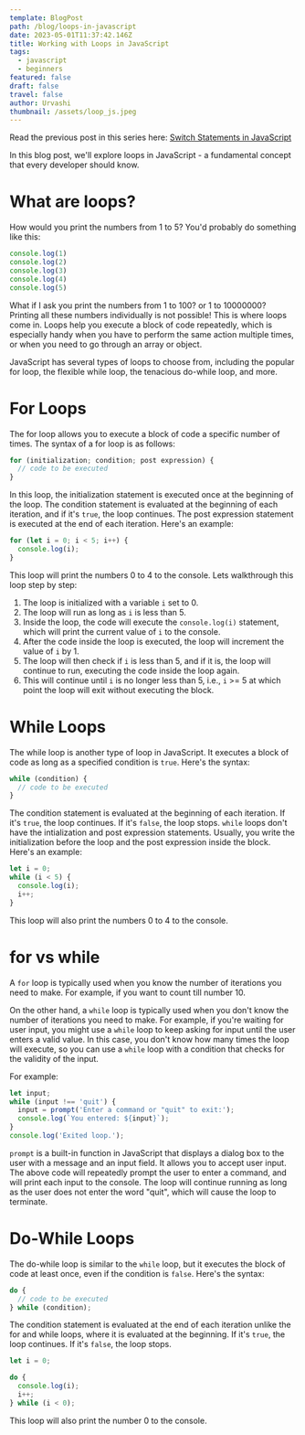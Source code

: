 ```yaml
---
template: BlogPost
path: /blog/loops-in-javascript
date: 2023-05-01T11:37:42.146Z
title: Working with Loops in JavaScript
tags:
  - javascript
  - beginners
featured: false
draft: false
travel: false
author: Urvashi
thumbnail: /assets/loop_js.jpeg
---
```


Read the previous post in this series here: [Switch Statements in JavaScript](https://www.thecodedose.com/blog/switch-statements-in-javascript)

In this blog post, we'll explore loops in JavaScript - a fundamental concept that every developer should know.

# What are loops?

How would you print the numbers from 1 to 5?
You'd probably do something like this:

```js
console.log(1)
console.log(2)
console.log(3)
console.log(4)
console.log(5)
```

What if I ask you print the numbers from 1 to 100? or 1 to 10000000?
Printing all these numbers individually is not possible!
This is where loops come in.
Loops help you execute a block of code repeatedly, which is especially handy when you have to perform the same action multiple times, or when you need to go through an array or object.

JavaScript has several types of loops to choose from, including the popular for loop, the flexible while loop, the tenacious do-while loop, and more.

# For Loops

The for loop allows you to execute a block of code a specific number of times. The syntax of a for loop is as follows:

```js
for (initialization; condition; post expression) {
  // code to be executed
}
```

In this loop, the initialization statement is executed once at the beginning of the loop. The condition statement is evaluated at the beginning of each iteration, and if it's `true`, the loop continues.
The post expression statement is executed at the end of each iteration. Here's an example:

```js
for (let i = 0; i < 5; i++) {
  console.log(i);
}
```

This loop will print the numbers 0 to 4 to the console.
Lets walkthrough this loop step by step:

1. The loop is initialized with a variable `i` set to 0.
2. The loop will run as long as `i` is less than 5.
3. Inside the loop, the code will execute the `console.log(i)` statement, which will print the current value of `i` to the console.
4. After the code inside the loop is executed, the loop will increment the value of `i` by 1.
5. The loop will then check if `i` is less than 5, and if it is, the loop will continue to run, executing the code inside the loop again.
6. This will continue until `i` is no longer less than 5, i.e., `i` >= 5 at which point the loop will exit without executing the block.

# While Loops

The while loop is another type of loop in JavaScript.
It executes a block of code as long as a specified condition is `true`. Here's the syntax:

```js
while (condition) {
  // code to be executed
}
```

The condition statement is evaluated at the beginning of each iteration. If it's `true`, the loop continues.
If it's `false`, the loop stops.
`while` loops don't have the intialization and post expression statements.
Usually, you write the initialization before the loop and the post expression inside the block.
Here's an example:

```js
let i = 0;
while (i < 5) {
  console.log(i);
  i++;
}
```

This loop will also print the numbers 0 to 4 to the console.

# for vs while

A `for` loop is typically used when you know the number of iterations you need to make.
For example, if you want to count till number 10.

On the other hand, a `while` loop is typically used when you don't know the number of iterations you need to make. For example, if you're waiting for user input, you might use a `while` loop to keep asking for input until the user enters a valid value. In this case, you don't know how many times the loop will execute, so you can use a `while` loop with a condition that checks for the validity of the input.

For example:

```js
let input;
while (input !== 'quit') {
  input = prompt('Enter a command or "quit" to exit:');
  console.log(`You entered: ${input}`);
}
console.log('Exited loop.');
```

`prompt` is a built-in function in JavaScript that displays a dialog box to the user with a message and an input field.
It allows you to accept user input.
The above code will repeatedly prompt the user to enter a command, and will print each input to the console. The loop will continue running as long as the user does not enter the word "quit", which will cause the loop to terminate.

# Do-While Loops

The do-while loop is similar to the `while` loop, but it executes the block of code at least once, even if the condition is `false`.
Here's the syntax:

```js
do {
  // code to be executed
} while (condition);
```

The condition statement is evaluated at the end of each iteration unlike the for and while loops, where it is evaluated at the beginning.
If it's `true`, the loop continues. If it's `false`, the loop stops.

```js
let i = 0;

do {
  console.log(i);
  i++;
} while (i < 0);
```

This loop will also print the number 0 to the console.
